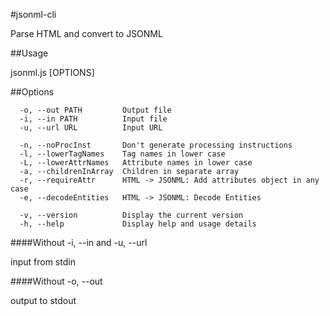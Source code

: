 #jsonml-cli

Parse HTML and convert to JSONML

##Usage

  jsonml.js [OPTIONS]

##Options

```
  -o, --out PATH         Output file
  -i, --in PATH          Input file
  -u, --url URL          Input URL

  -n, --noProcInst       Don't generate processing instructions
  -l, --lowerTagNames    Tag names in lower case
  -L, --lowerAttrNames   Attribute names in lower case
  -a, --childrenInArray  Children in separate array
  -r, --requireAttr      HTML -> JSONML: Add attributes object in any case
  -e, --decodeEntities   HTML -> JSONML: Decode Entities

  -v, --version          Display the current version
  -h, --help             Display help and usage details
```

####Without -i, --in and -u, --url

  input from stdin

####Without -o, --out

  output to stdout
